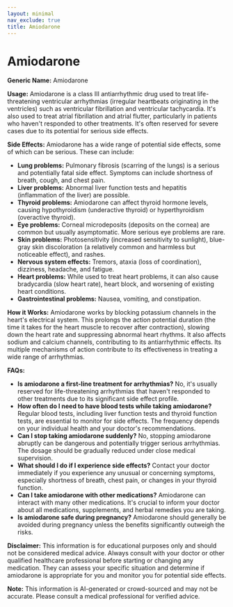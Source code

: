 ```yaml
---
layout: minimal
nav_exclude: true
title: Amiodarone
---
```


# Amiodarone

**Generic Name:** Amiodarone

**Usage:** Amiodarone is a class III antiarrhythmic drug used to treat life-threatening ventricular arrhythmias (irregular heartbeats originating in the ventricles) such as ventricular fibrillation and ventricular tachycardia.  It's also used to treat atrial fibrillation and atrial flutter, particularly in patients who haven't responded to other treatments.  It's often reserved for severe cases due to its potential for serious side effects.

**Side Effects:** Amiodarone has a wide range of potential side effects, some of which can be serious.  These can include:

* **Lung problems:** Pulmonary fibrosis (scarring of the lungs) is a serious and potentially fatal side effect.  Symptoms can include shortness of breath, cough, and chest pain.
* **Liver problems:**  Abnormal liver function tests and hepatitis (inflammation of the liver) are possible.
* **Thyroid problems:**  Amiodarone can affect thyroid hormone levels, causing hypothyroidism (underactive thyroid) or hyperthyroidism (overactive thyroid).
* **Eye problems:** Corneal microdeposits (deposits on the cornea) are common but usually asymptomatic.  More serious eye problems are rare.
* **Skin problems:** Photosensitivity (increased sensitivity to sunlight), blue-gray skin discoloration (a relatively common and harmless but noticeable effect), and rashes.
* **Nervous system effects:** Tremors, ataxia (loss of coordination), dizziness, headache, and fatigue.
* **Heart problems:** While used to treat heart problems, it can also cause bradycardia (slow heart rate), heart block, and worsening of existing heart conditions.
* **Gastrointestinal problems:** Nausea, vomiting, and constipation.


**How it Works:** Amiodarone works by blocking potassium channels in the heart's electrical system. This prolongs the action potential duration (the time it takes for the heart muscle to recover after contraction), slowing down the heart rate and suppressing abnormal heart rhythms.  It also affects sodium and calcium channels, contributing to its antiarrhythmic effects.  Its multiple mechanisms of action contribute to its effectiveness in treating a wide range of arrhythmias.

**FAQs:**

* **Is amiodarone a first-line treatment for arrhythmias?** No, it's usually reserved for life-threatening arrhythmias that haven't responded to other treatments due to its significant side effect profile.
* **How often do I need to have blood tests while taking amiodarone?**  Regular blood tests, including liver function tests and thyroid function tests, are essential to monitor for side effects. The frequency depends on your individual health and your doctor's recommendations.
* **Can I stop taking amiodarone suddenly?** No, stopping amiodarone abruptly can be dangerous and potentially trigger serious arrhythmias.  The dosage should be gradually reduced under close medical supervision.
* **What should I do if I experience side effects?**  Contact your doctor immediately if you experience any unusual or concerning symptoms, especially shortness of breath, chest pain, or changes in your thyroid function.
* **Can I take amiodarone with other medications?**  Amiodarone can interact with many other medications.  It's crucial to inform your doctor about all medications, supplements, and herbal remedies you are taking.
* **Is amiodarone safe during pregnancy?**  Amiodarone should generally be avoided during pregnancy unless the benefits significantly outweigh the risks.


**Disclaimer:** This information is for educational purposes only and should not be considered medical advice. Always consult with your doctor or other qualified healthcare professional before starting or changing any medication.  They can assess your specific situation and determine if amiodarone is appropriate for you and monitor you for potential side effects.


**Note:** This information is AI-generated or crowd-sourced and may not be accurate. Please consult a medical professional for verified advice.